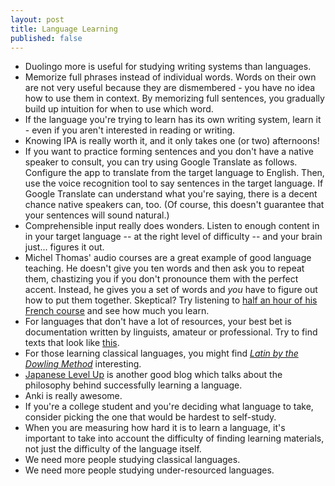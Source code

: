 ```yaml
---
layout: post
title: Language Learning
published: false
---
```


- Duolingo more is useful for studying writing systems than languages.
- Memorize full phrases instead of individual words. Words on their own are not very useful because they are dismembered - you have no idea how to use them in context. By memorizing full sentences, you gradually build up intuition for when to use which word.
- If the language you're trying to learn has its own writing system, learn it - even if you aren't interested in reading or writing.
- Knowing IPA is really worth it, and it only takes one (or two) afternoons!
- If you want to practice forming sentences and you don't have a native speaker to consult, you can try using Google Translate as follows. Configure the app to translate from the target language to English. Then, use the voice recognition tool to say sentences in the target language. If Google Translate can understand what you're saying, there is a decent chance native speakers can, too. (Of course, this doesn't guarantee that your sentences will sound natural.)
- Comprehensible input really does wonders. Listen to enough content in in your target language -- at the right level of difficulty -- and your brain just... figures it out.
- Michel Thomas' audio courses are a great example of good language teaching. He doesn't give you ten words and then ask you to repeat them, chastizing you if you don't pronounce them with the perfect accent. Instead, he gives you a set of words and *you* have to figure out how to put them together. Skeptical? Try listening to [half an hour of his French course](https://youtu.be/rU56v5z3VZs?feature=shared) and see how much you learn.
- For languages that don't have a lot of resources, your best bet is documentation written by linguists, amateur or professional. Try to find texts that look like [this](https://docs.google.com/document/d/1OHqWFBpQA4yOoNP1sIEi2QsfUQj1cmOZcD673BLdD1k/edit?pli=1#heading=h.cnjuj8jmii4m).
- For those learning classical languages, you might find [*Latin by the Dowling Method*](https://web.archive.org/web/20221208220810/https://www.wcdrutgers.net/Latin.htm) interesting.
- [Japanese Level Up](https://japaneselevelup.com/blog/) is another good blog which talks about the philosophy behind successfully learning a language. 
- Anki is really awesome.
- If you're a college student and you're deciding what language to take, consider picking the one that would be hardest to self-study.
- When you are measuring how hard it is to learn a language, it's important to take into account the difficulty of finding learning materials, not just the difficulty of the language itself.
- We need more people studying classical languages.
- We need more people studying under-resourced languages.
